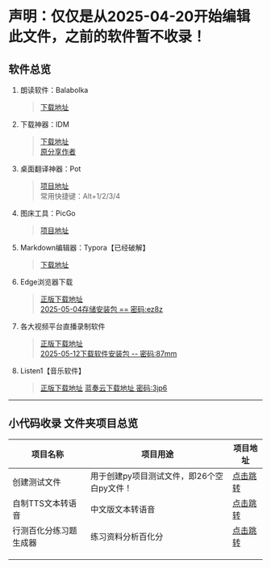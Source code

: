 # 声明：仅仅是从2025-04-20开始编辑此文件，之前的软件暂不收录！

## 软件总览
1. 朗读软件：Balabolka
   > [下载地址](http://www.cross-plus-a.com/balabolka.htm)
2. 下载神器：IDM
   > [下载地址](https://ghqr.lanzoup.com/iq7LL2u1cffg)  
   > [原分享作者](https://www.ahhhhfs.com/11659/)

3. 桌面翻译神器：Pot
   > [项目地址](https://github.com/pot-app/pot-desktop)  
   > 常用快捷键：Alt+1/2/3/4

4. 图床工具：PicGo
   > [项目地址](https://github.com/Molunerfinn/PicGo)

5. Markdown编辑器：Typora【已经破解】
   > [下载地址](https://ghqr.lanzoup.com/iSKMw2sf1mfe)

6. Edge浏览器下载
   > [正版下载地址](https://www.microsoft.com/en-us/edge/server/download)  
   > [2025-05-04存储安装包 == 密码:ez8z](https://ghqr.lanzoup.com/iJTZG2vbim1g)

7. 各大视频平台直播录制软件
   > [正版下载地址](https://github.com/ihmily/DouyinLiveRecorder/releases)  
   > [2025-05-12下载软件安装包 --  密码:87mm](https://ghqr.lanzoup.com/iN8u32w2kdfa)

8. Listen1【音乐软件】
   > [正版下载地址](https://github.com/listen1)
   > [蓝奏云下载地址 密码:3jp6](https://ghqr.lanzn.com/b00ro2zqyf)
---

## 小代码收录 文件夹项目总览
| **项目名称**           | 项目用途                                   | 项目地址                                                     |
| ---------------------- | ------------------------------------------ | ------------------------------------------------------------ |
| 创建测试文件           | 用于创建py项目测试文件，即26个空白py文件！ | [点击跳转](https://github.com/TAGRENLA/Interesting-Projects/blob/main/%E5%B0%8F%E4%BB%A3%E7%A0%81%E6%94%B6%E5%BD%95/%E5%88%9B%E5%BB%BA%E6%B5%8B%E8%AF%95%E6%96%87%E4%BB%B6.py) |
| 自制TTS文本转语音      | 中文版文本转语音                           | [点击跳转](https://github.com/TAGRENLA/Interesting-Projects/blob/main/%E5%B0%8F%E4%BB%A3%E7%A0%81%E6%94%B6%E5%BD%95/Edge%20TTS%E3%80%90%E6%96%87%E6%9C%AC%E8%BD%AC%E8%AF%AD%E9%9F%B3%E3%80%91.py) |
| 行测百化分练习题生成器 | 练习资料分析百化分                         | [点击跳转](https://github.com/TAGRENLA/Interesting-Projects/blob/main/%E5%B0%8F%E4%BB%A3%E7%A0%81%E6%94%B6%E5%BD%95/%E8%A1%8C%E6%B5%8B%E7%99%BE%E5%8C%96%E5%88%86%E7%BB%83%E4%B9%A0%E9%A2%98%E7%94%9F%E6%88%90.py) |
|                        |                                            |                                                              |
|                        |                                            |                                                              |
|                        |                                            |                                                              |
